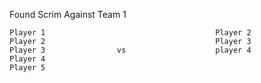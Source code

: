 Found Scrim Against Team 1  

```
Player 1                                      Player 2
Player 2                                      Player 3
Player 3                vs                    player 4
Player 4
Player 5
```	
